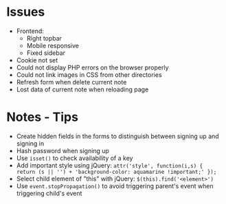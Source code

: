 # Issues
- Frontend: 
  - Right topbar
  - Mobile responsive
  - Fixed sidebar
- Cookie not set
- Could not display PHP errors on the browser properly
- Could not link images in CSS from other directories
- Refresh form when delete current note
- Lost data of current note when reloading page

# Notes - Tips
- Create hidden fields in the forms to distinguish between signing up and signing in
- Hash password when signing up
- Use ```isset()``` to check availability of a key
- Add important style using jQuery: ```attr('style', function(i,s) { return (s || '') + 'background-color: aquamarine !important;' });```
- Select child element of "this" with jQuery: ```$(this).find('<element>')```
- Use ```event.stopPropagation()``` to avoid triggering parent's event when triggering child's event